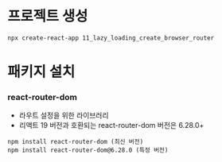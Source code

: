# 프로젝트 생성
```
npx create-react-app 11_lazy_loading_create_browser_router
```

# 패키지 설치
### react-router-dom
- 라우트 설정을 위한 라이브러리
- 리액트 19 버전과 호환되는 react-router-dom 버전은 6.28.0+
```
npm install react-router-dom (최신 버전)
npm install react-router-dom@6.28.0 (특정 버전)
```